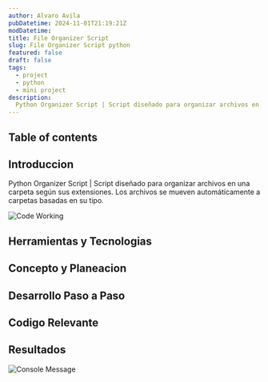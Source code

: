 ```yaml
---
author: Alvaro Avila
pubDatetime: 2024-11-01T21:19:21Z
modDatetime: 
title: File Organizer Script
slug: File Organizer Script python
featured: false
draft: false
tags:
  - project
  - python
  - mini project
description:
  Python Organizer Script | Script diseñado para organizar archivos en una carpeta según sus extensiones. Los archivos se mueven automáticamente a carpetas basadas en su tipo.
---
```


## Table of contents

## Introduccion

Python Organizer Script | Script diseñado para organizar archivos en una carpeta según sus extensiones. Los archivos se mueven automáticamente a carpetas basadas en su tipo.

![Code Working](https://res.cloudinary.com/dhbzt4qjn/image/upload/v1731126818/h8w3ndflmz2hshqd7ts1.png)

## Herramientas y Tecnologias

## Concepto y Planeacion

## Desarrollo Paso a Paso

## Codigo Relevante

## Resultados

![Console Message](https://res.cloudinary.com/dhbzt4qjn/image/upload/v1731126822/krcqwtwm2xsiki4awmcj.png)
